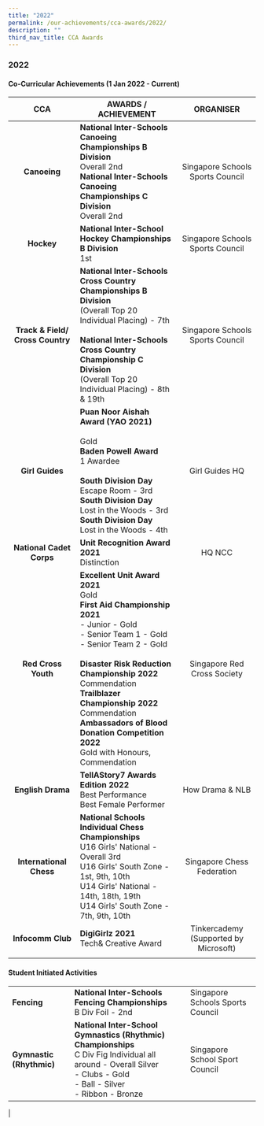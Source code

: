 ```yaml
---
title: "2022"
permalink: /our-achievements/cca-awards/2022/
description: ""
third_nav_title: CCA Awards
---
```

### **2022**
#### **Co-Curricular Achievements (1 Jan 2022 - Current)**

| CCA | AWARDS / ACHIEVEMENT | ORGANISER |
|:---:|---|:---:|
| **Canoeing** | **National Inter-Schools Canoeing Championships B Division**<br>Overall 2nd<br>**National Inter-Schools Canoeing Championships C Division**<br>Overall 2nd | Singapore Schools Sports Council |
| **Hockey** | **National Inter-School Hockey Championships B Division**<br>1st | Singapore Schools Sports Council |
| **Track & Field/ Cross Country** | **National Inter-Schools Cross Country Championships B Division**<br>(Overall Top 20 Individual Placing) - 7th<br><br>**National Inter-Schools Cross Country Championship C Division**<br>(Overall Top 20 Individual Placing) - 8th & 19th | Singapore Schools Sports Council |
| **Girl Guides** | **Puan Noor Aishah Award (YAO 2021)**<br><br>Gold<br>**Baden Powell Award**<br>1 Awardee<br><br>**South Division Day**<br>Escape Room - 3rd<br>**South Division Day**<br>Lost in the Woods - 3rd<br>**South Division Day**<br>Lost in the Woods - 4th  | Girl Guides HQ |
| **National Cadet Corps** | **Unit Recognition Award 2021**<br>Distinction | HQ NCC |
| **Red Cross Youth** | **Excellent Unit Award 2021**<br>Gold<br>**First Aid Championship 2021**<br>- Junior - Gold<br>- Senior Team 1 - Gold<br>- Senior Team 2 - Gold<br><br>**Disaster Risk Reduction Championship 2022**<br>Commendation<br>**Trailblazer Championship 2022**<br>Commendation<br>**Ambassadors of Blood Donation Competition 2022**<br>Gold with Honours, Commendation | Singapore Red Cross Society |
| **English Drama** | **TellAStory7 Awards Edition 2022**<br>Best Performance<br>Best Female Performer | How Drama & NLB  |
| **International Chess** | **National Schools Individual Chess Championships**<br>U16 Girls' National - Overall 3rd<br>U16 Girls' South Zone - 1st, 9th, 10th<br>U14 Girls' National - 14th, 18th, 19th<br>U14 Girls' South Zone - 7th, 9th, 10th | Singapore Chess Federation |
| **Infocomm Club** | **DigiGirlz 2021**<br>Tech& Creative Award | Tinkercademy (Supported by Microsoft) |
|  |  |  |

#### **Student Initiated Activities**

|  |  |  |
|---|---|---|
| **Fencing** | **National Inter-Schools Fencing Championships**<br>B Div Foil - 2nd | Singapore Schools Sports Council |
| **Gymnastic (Rhythmic)** | **National Inter-School Gymnastics (Rhythmic) Championships**<br>C Div Fig Individual all around - Overall Silver<br>- Clubs - Gold<br>- Ball - Silver<br>- Ribbon - Bronze | Singapore School Sport Council |
|

